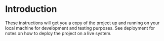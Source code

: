 # Introduction

These instructions will get you a copy of the project up and running on your local machine for development and testing purposes. See deployment for notes on how to deploy the project on a live system.

